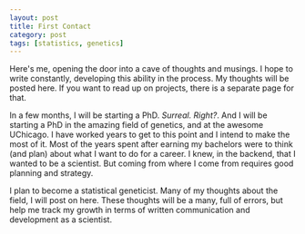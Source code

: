 ```yaml
---
layout: post
title: First Contact
category: post
tags: [statistics, genetics]
---
```



Here's me, opening the door into a cave of thoughts and musings. I hope to write constantly, developing this ability in the process. 
My thoughts will be posted here. If you want to read up on projects, there is a separate page for that. 

In a few months, I will be starting a PhD. *Surreal. Right?*. And I will be starting a PhD in the amazing field of genetics, and at the awesome UChicago. I have worked years to get to this point and I intend to make the most of it. Most of the years spent after earning my bachelors were to think (and plan) about what I want to do for a career. I knew, in the backend, that I wanted to be a scientist. But coming from where I come from requires good planning and strategy. 

I plan to become a statistical geneticist. Many of my thoughts about the field, I will post on here. These thoughts will be a many, full of errors, but help me track my growth in terms of written communication and development as a scientist. 




